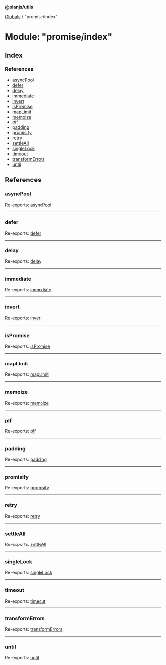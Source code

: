 **@planjs/utils**

[Globals](../README.md) / "promise/index"

# Module: "promise/index"

## Index

### References

* [asyncPool](_promise_index_.md#asyncpool)
* [defer](_promise_index_.md#defer)
* [delay](_promise_index_.md#delay)
* [immediate](_promise_index_.md#immediate)
* [invert](_promise_index_.md#invert)
* [isPromise](_promise_index_.md#ispromise)
* [mapLimit](_promise_index_.md#maplimit)
* [memoize](_promise_index_.md#memoize)
* [pIf](_promise_index_.md#pif)
* [padding](_promise_index_.md#padding)
* [promisify](_promise_index_.md#promisify)
* [retry](_promise_index_.md#retry)
* [settleAll](_promise_index_.md#settleall)
* [singleLock](_promise_index_.md#singlelock)
* [timeout](_promise_index_.md#timeout)
* [transformErrors](_promise_index_.md#transformerrors)
* [until](_promise_index_.md#until)

## References

### asyncPool

Re-exports: [asyncPool](_promise_async_pool_.md#asyncpool)

___

### defer

Re-exports: [defer](_promise_defer_.md#defer)

___

### delay

Re-exports: [delay](_promise_delay_.md#delay)

___

### immediate

Re-exports: [immediate](_promise_immediate_.md#immediate)

___

### invert

Re-exports: [invert](_promise_invert_.md#invert)

___

### isPromise

Re-exports: [isPromise](_promise_is_promise_.md#ispromise)

___

### mapLimit

Re-exports: [mapLimit](_promise_map_limit_.md#maplimit)

___

### memoize

Re-exports: [memoize](_promise_memoize_.md#memoize)

___

### pIf

Re-exports: [pIf](_promise_pif_.md#pif)

___

### padding

Re-exports: [padding](_promise_padding_.md#padding)

___

### promisify

Re-exports: [promisify](_promise_promisify_.md#promisify)

___

### retry

Re-exports: [retry](_promise_retry_.md#retry)

___

### settleAll

Re-exports: [settleAll](_promise_settle_all_.md#settleall)

___

### singleLock

Re-exports: [singleLock](_promise_single_lock_.md#singlelock)

___

### timeout

Re-exports: [timeout](_promise_timeout_.md#timeout)

___

### transformErrors

Re-exports: [transformErrors](_promise_transform_errors_.md#transformerrors)

___

### until

Re-exports: [until](_promise_until_.md#until)

